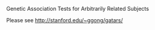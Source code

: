Genetic Association Tests for Arbitrarily Related Subjects

Please see http://stanford.edu/~ggong/gatars/
